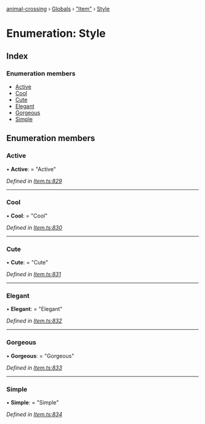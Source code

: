 [animal-crossing](../README.md) › [Globals](../globals.md) › ["Item"](../modules/_item_.md) › [Style](_item_.style.md)

# Enumeration: Style

## Index

### Enumeration members

* [Active](_item_.style.md#active)
* [Cool](_item_.style.md#cool)
* [Cute](_item_.style.md#cute)
* [Elegant](_item_.style.md#elegant)
* [Gorgeous](_item_.style.md#gorgeous)
* [Simple](_item_.style.md#simple)

## Enumeration members

###  Active

• **Active**: = "Active"

*Defined in [Item.ts:829](https://github.com/Norviah/animal-crossing/blob/e332c53/module/types/Item.ts#L829)*

___

###  Cool

• **Cool**: = "Cool"

*Defined in [Item.ts:830](https://github.com/Norviah/animal-crossing/blob/e332c53/module/types/Item.ts#L830)*

___

###  Cute

• **Cute**: = "Cute"

*Defined in [Item.ts:831](https://github.com/Norviah/animal-crossing/blob/e332c53/module/types/Item.ts#L831)*

___

###  Elegant

• **Elegant**: = "Elegant"

*Defined in [Item.ts:832](https://github.com/Norviah/animal-crossing/blob/e332c53/module/types/Item.ts#L832)*

___

###  Gorgeous

• **Gorgeous**: = "Gorgeous"

*Defined in [Item.ts:833](https://github.com/Norviah/animal-crossing/blob/e332c53/module/types/Item.ts#L833)*

___

###  Simple

• **Simple**: = "Simple"

*Defined in [Item.ts:834](https://github.com/Norviah/animal-crossing/blob/e332c53/module/types/Item.ts#L834)*
